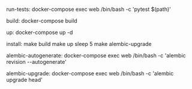 run-tests:
	docker-compose exec web /bin/bash -c 'pytest $(path)'

build:
	docker-compose build

up:
	docker-compose up -d

install:
	make build
	make up
	sleep 5
	make alembic-upgrade

alembic-autogenerate:
	docker-compose exec web /bin/bash -c 'alembic revision --autogenerate'

alembic-upgrade:
	docker-compose exec web /bin/bash -c 'alembic upgrade head'

